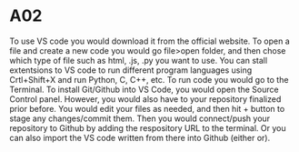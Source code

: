 # A02
To use VS code you would download it from the official website. 
To open a file and create a new code you would go file>open folder, and then chose which type of file such as html, .js, .py you want to use.
You can stall extentsions to VS code to run different program languages using Crtl+Shift+X and run Python, C, C++, etc.
To run code you would go to the Terminal. 
To install Git/Github into VS Code, you would open the Source Control panel. However, you would also have to your repository finalized prior before. 
You would edit your files as needed, and then hit + button to stage any changes/commit them. 
Then you would connect/push your repository to Github by adding the respository URL to the terminal. Or you can also import the VS code written from there into Github (either or).
